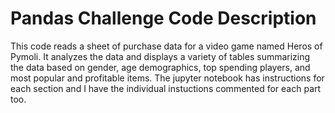 # Pandas Challenge Code Description
This code reads a sheet of purchase data for a video game named Heros of Pymoli.  It analyzes the data and displays a variety of tables summarizing the data based on gender, age demographics, top spending players, and most popular and profitable items.  The jupyter notebook has instructions for each section and I have the individual instuctions commented for each part too.